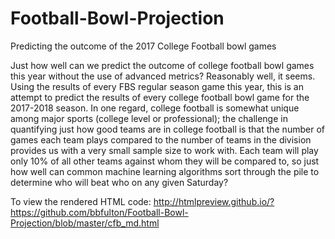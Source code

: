 # Football-Bowl-Projection
Predicting the outcome of the 2017 College Football bowl games

Just how well can we predict the outcome of college football bowl games this year without the use of advanced metrics?  Reasonably well, it seems.  Using the results of every FBS regular season game this year, this is an attempt to predict the results of every college football bowl game for the 2017-2018 season.  In one regard, college football is somewhat unique among major sports (college level or professional); the challenge in quantifying just how good teams are in college football is that the number of games each team plays compared to the number of teams in the division provides us with a very small sample size to work with.  Each team will play only 10% of all other teams against whom they will be compared to, so just how well can common machine learning algorithms sort through the pile to determine who will beat who on any given Saturday?  

To view the rendered HTML code:  http://htmlpreview.github.io/?https://github.com/bbfulton/Football-Bowl-Projection/blob/master/cfb_md.html
